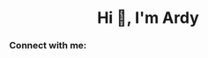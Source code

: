 <h1 align="center">Hi 👋, I'm Ardy</h1>
<h3 align="left">Connect with me:</h3>
<p align="left">
</p>
